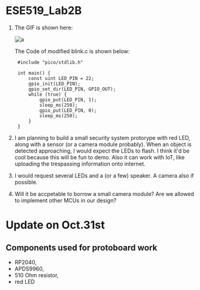 # ESE519_Lab2B

1. The GIF is shown here:

    ![a](https://github.com/ZhijingY/ESE519_Lab2B/blob/main/Zhijing_LabB.gif)

    The Code of modified blink.c is shown below:
    
        #include "pico/stdlib.h"

        int main() {
            const uint LED_PIN = 22;
            gpio_init(LED_PIN);
            gpio_set_dir(LED_PIN, GPIO_OUT);
            while (true) {
                gpio_put(LED_PIN, 1);
                sleep_ms(250);
                gpio_put(LED_PIN, 0);
                sleep_ms(250);
            }
        }

2. I am planning to build a small security system protorype with red LED, along with a sensor (or a camera module probably). When an object is detected approaching, I would expect the LEDs to flash. I think it'd be cool because this will be fun to demo. Also it can work with IoT, like uploading the trespassing information onto internet.

3. I would request several LEDs and a (or a few) speaker. A camera also if possible.

4. Will it be accpetable to borrow a small camera module? Are we allowed to implement other MCUs in our design?


# Update on Oct.31st

## Components used for protoboard work

- RP2040, 
- APDS9960, 
- 510 Ohm resistor, 
- red LED



